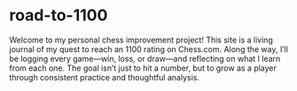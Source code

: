 # road-to-1100
Welcome to my personal chess improvement project! This site is a living journal of my quest to reach an 1100 rating on Chess.com. Along the way, I’ll be logging every game—win, loss, or draw—and reflecting on what I learn from each one. The goal isn’t just to hit a number, but to grow as a player through consistent practice and thoughtful analysis.
